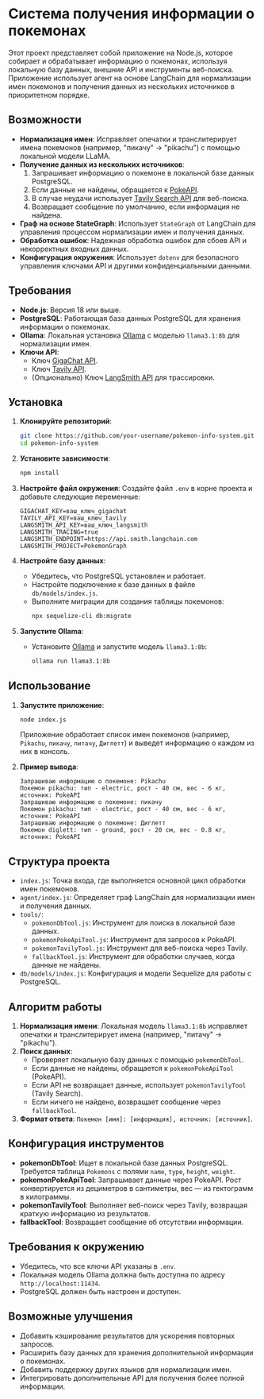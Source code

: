 # Система получения информации о покемонах

Этот проект представляет собой приложение на Node.js, которое собирает и обрабатывает информацию о покемонах, используя локальную базу данных, внешние API и инструменты веб-поиска. Приложение использует агент на основе LangChain для нормализации имен покемонов и получения данных из нескольких источников в приоритетном порядке.

## Возможности
- **Нормализация имен**: Исправляет опечатки и транслитерирует имена покемонов (например, "пикачу" → "pikachu") с помощью локальной модели LLaMA.
- **Получение данных из нескольких источников**:
  1. Запрашивает информацию о покемоне в локальной базе данных PostgreSQL.
  2. Если данные не найдены, обращается к [PokeAPI](https://pokeapi.co/).
  3. В случае неудачи использует [Tavily Search API](https://tavily.com/) для веб-поиска.
  4. Возвращает сообщение по умолчанию, если информация не найдена.
- **Граф на основе StateGraph**: Использует `StateGraph` от LangChain для управления процессом нормализации имен и получения данных.
- **Обработка ошибок**: Надежная обработка ошибок для сбоев API и некорректных входных данных.
- **Конфигурация окружения**: Использует `dotenv` для безопасного управления ключами API и другими конфиденциальными данными.

## Требования
- **Node.js**: Версия 18 или выше.
- **PostgreSQL**: Работающая база данных PostgreSQL для хранения информации о покемонах.
- **Ollama**: Локальная установка [Ollama](https://ollama.ai/) с моделью `llama3.1:8b` для нормализации имен.
- **Ключи API**:
  - Ключ [GigaChat API](https://gigachat.ai/).
  - Ключ [Tavily API](https://tavily.com/).
  - (Опционально) Ключ [LangSmith API](https://smith.langchain.com/) для трассировки.

## Установка
1. **Клонируйте репозиторий**:
   ```bash
   git clone https://github.com/your-username/pokemon-info-system.git
   cd pokemon-info-system
   ```

2. **Установите зависимости**:
   ```bash
   npm install
   ```

3. **Настройте файл окружения**:
   Создайте файл `.env` в корне проекта и добавьте следующие переменные:
   ```
   GIGACHAT_KEY=ваш_ключ_gigachat
   TAVILY_API_KEY=ваш_ключ_tavily
   LANGSMITH_API_KEY=ваш_ключ_langsmith
   LANGSMITH_TRACING=true
   LANGSMITH_ENDPOINT=https://api.smith.langchain.com
   LANGSMITH_PROJECT=PokemonGraph
   ```

4. **Настройте базу данных**:
   - Убедитесь, что PostgreSQL установлен и работает.
   - Настройте подключение к базе данных в файле `db/models/index.js`.
   - Выполните миграции для создания таблицы покемонов:
     ```bash
     npx sequelize-cli db:migrate
     ```

5. **Запустите Ollama**:
   - Установите [Ollama](https://ollama.ai/) и запустите модель `llama3.1:8b`:
     ```bash
     ollama run llama3.1:8b
     ```

## Использование
1. **Запустите приложение**:
   ```bash
   node index.js
   ```
   Приложение обработает список имен покемонов (например, `Pikachu`, `пикачу`, `питачу`, `Диглетт`) и выведет информацию о каждом из них в консоль.

2. **Пример вывода**:
   ```
   Запрашиваю информацию о покемоне: Pikachu
   Покемон pikachu: тип - electric, рост - 40 см, вес - 6 кг, источник: PokeAPI
   Запрашиваю информацию о покемоне: пикачу
   Покемон pikachu: тип - electric, рост - 40 см, вес - 6 кг, источник: PokeAPI
   Запрашиваю информацию о покемоне: Диглетт
   Покемон diglett: тип - ground, рост - 20 см, вес - 0.8 кг, источник: PokeAPI
   ```

## Структура проекта
- `index.js`: Точка входа, где выполняется основной цикл обработки имен покемонов.
- `agent/index.js`: Определяет граф LangChain для нормализации имен и получения данных.
- `tools/`:
  - `pokemonDbTool.js`: Инструмент для поиска в локальной базе данных.
  - `pokemonPokeApiTool.js`: Инструмент для запросов к PokeAPI.
  - `pokemonTavilyTool.js`: Инструмент для веб-поиска через Tavily.
  - `fallbackTool.js`: Инструмент для обработки случаев, когда данные не найдены.
- `db/models/index.js`: Конфигурация и модели Sequelize для работы с PostgreSQL.

## Алгоритм работы
1. **Нормализация имени**: Локальная модель `llama3.1:8b` исправляет опечатки и транслитерирует имена (например, "питачу" → "pikachu").
2. **Поиск данных**:
   - Проверяет локальную базу данных с помощью `pokemonDbTool`.
   - Если данные не найдены, обращается к `pokemonPokeApiTool` (PokeAPI).
   - Если API не возвращает данные, использует `pokemonTavilyTool` (Tavily Search).
   - Если ничего не найдено, возвращает сообщение через `fallbackTool`.
3. **Формат ответа**: `Покемон [имя]: [информация], источник: [источник]`.

## Конфигурация инструментов
- **pokemonDbTool**: Ищет в локальной базе данных PostgreSQL. Требуется таблица `Pokemons` с полями `name`, `type`, `height`, `weight`.
- **pokemonPokeApiTool**: Запрашивает данные через PokeAPI. Рост конвертируется из дециметров в сантиметры, вес — из гектограмм в килограммы.
- **pokemonTavilyTool**: Выполняет веб-поиск через Tavily, возвращая краткую информацию из результатов.
- **fallbackTool**: Возвращает сообщение об отсутствии информации.

## Требования к окружению
- Убедитесь, что все ключи API указаны в `.env`.
- Локальная модель Ollama должна быть доступна по адресу `http://localhost:11434`.
- PostgreSQL должен быть настроен и доступен.

## Возможные улучшения
- Добавить кэширование результатов для ускорения повторных запросов.
- Расширить базу данных для хранения дополнительной информации о покемонах.
- Добавить поддержку других языков для нормализации имен.
- Интегрировать дополнительные API для получения более полной информации.